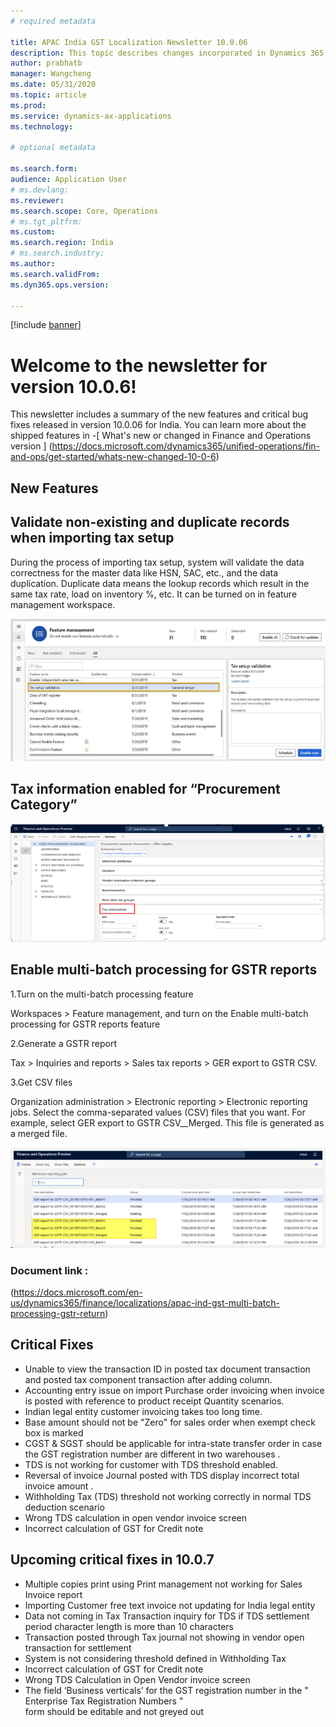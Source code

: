 ```yaml
---
# required metadata

title: APAC India GST Localization Newsletter 10.0.06
description: This topic describes changes incorporated in Dynamics 365 Application version 10.0.06
author: prabhatb
manager: Wangcheng
ms.date: 05/31/2020
ms.topic: article
ms.prod: 
ms.service: dynamics-ax-applications
ms.technology: 

# optional metadata

ms.search.form: 
audience: Application User
# ms.devlang: 
ms.reviewer: 
ms.search.scope: Core, Operations
# ms.tgt_pltfrm: 
ms.custom: 
ms.search.region: India
# ms.search.industry: 
ms.author: 
ms.search.validFrom: 
ms.dyn365.ops.version: 

---
```

[!include [banner](../includes/banner.md)]

# Welcome to the newsletter for version 10.0.6! 

This newsletter includes a summary of the new features and critical bug fixes released in version 10.0.06 for India.
You can learn more about the shipped features in 
-[ What's new or changed in Finance and Operations version ] (https://docs.microsoft.com/dynamics365/unified-operations/fin-and-ops/get-started/whats-new-changed-10-0-6)

## New Features
## Validate non-existing and duplicate records when importing tax setup 
During the process of importing tax setup, system will validate the data correctness for the master data like HSN, SAC, etc., 
and the data duplication. Duplicate data means the lookup records which result in the same tax rate, load on inventory %, etc. 
It can be turned on in feature management workspace.

![](media/GST-tax-setup-validation-1-10-0-06.PNG)

## Tax information enabled for “Procurement Category”

![](media/GST-tax-setup-validation-2-10-0-06.PNG)
 
## Enable multi-batch processing for GSTR reports

1.Turn on the multi-batch processing feature

Workspaces > Feature management, and turn on the Enable multi-batch processing for GSTR reports feature

2.Generate a GSTR report

Tax > Inquiries and reports > Sales tax reports > GER export to GSTR CSV.

3.Get CSV files

Organization administration > Electronic reporting > Electronic reporting jobs. 
Select the comma-separated values (CSV) files that you want.
For example, select GER export to GSTR CSV__Merged. This file is generated as a merged file. 

![](media/GST-multi-batch-processing-3-10-0-06.PNG)

### Document link : 

(https://docs.microsoft.com/en-us/dynamics365/finance/localizations/apac-ind-gst-multi-batch-processing-gstr-return)

## Critical Fixes 

-	Unable to view the transaction ID in posted tax document transaction and posted tax component transaction after adding column.   
-	Accounting entry issue on import Purchase order invoicing when invoice is posted with reference to product receipt Quantity scenarios.
-	Indian legal entity customer invoicing takes too long time.   
-	Base amount should not be "Zero" for sales order when exempt check box is marked   
-	CGST & SGST should be applicable for intra-state transfer order in case the GST registration number are different in two warehouses .
-	TDS is not working for customer with TDS threshold enabled.   
-	Reversal of invoice Journal posted with TDS display incorrect total invoice amount .  
-	Withholding Tax (TDS) threshold not working correctly in normal TDS deduction scenario    
-	Wrong TDS calculation in open vendor invoice screen   
-	Incorrect calculation of GST for Credit note   

## Upcoming critical fixes in 10.0.7 

- Multiple copies print using Print management not working for Sales Invoice report  
-	Importing Customer free text invoice not updating for India legal entity  
-	Data not coming in Tax Transaction inquiry for TDS if TDS settlement period character length is more than 10 characters  
-	Transaction posted through Tax journal not showing in vendor open transaction for settlement  
-	System is not considering threshold defined in Withholding Tax  
-	Incorrect calculation of GST for Credit note  
-	Wrong TDS Calculation in Open Vendor invoice screen  
-	The field ‘Business verticals’ for the GST registration number in the " Enterprise Tax Registration Numbers "  
  form should be editable and not greyed out  
